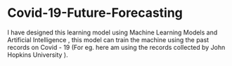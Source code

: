 # Covid-19-Future-Forecasting
I have designed this learning model using Machine Learning Models and Artificial Intelligence , this model can train the machine using the past records on Covid - 19 (For eg. here am using the records collected by John Hopkins University ). 
